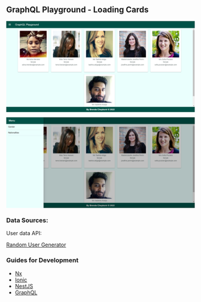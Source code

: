 <h2>GraphQL Playground - Loading Cards</h2>

<p align="center">
  <img align="center" src="https://github.com/peta-byte/loading-cards/blob/update-readme/apps/playground-app/src/assets/graphql.png" />
</p>

<p align="center">
  <img align="center" src="https://github.com/peta-byte/loading-cards/blob/update-readme/apps/playground-app/src/assets/graphql2.png" />
</p>

<h3>Data Sources:</h3>
User data API: <a href="https://randomuser.me/"><p>Random User Generator</p></a>

<h3>Guides for Development</h3>
<ul>
<li><a href="https://nx.dev/getting-started/intro">Nx</a></li>
<li><a href="https://ionicframework.com/docs">Ionic</a></li>
<li><a href="https://docs.nestjs.com/">NestJS</a></li>
<li><a href="https://docs.nestjs.com/graphql/quick-start">GraphQL</a></li>
</ul>
